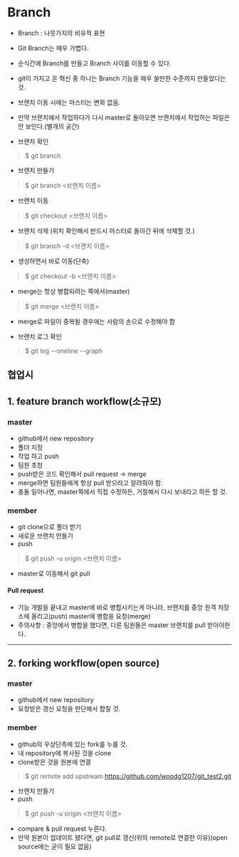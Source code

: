 # Branch

- Branch : 나뭇가지의 비유적 표현
- Git Branch는 매우 가볍다.
- 순식간에 Branch를 만들고 Branch 사이를 이동할 수 있다.
- git이 가지고 온 혁신 중 하나는 Branch 기능을 매우 쓸만한 수준까지 만들었다는 것.
- 브랜치 이동 시에는 마스터는 변화 없음.
- 만약 브랜치에서 작업하다가 다시 master로 돌아오면 브랜치에서 작업하는 파일은 안 보인다.(별개의 공간)



- 브랜치 확인

> $ git branch

- 브랜치 만들기

> $ git branch <브랜치 이름>

- 브랜치 이동

> $ git checkout <브랜치 이름>

- 브랜치 삭제 (위치 확인해서 반드시 마스터로 돌아간 뒤에 삭제할 것.)

> $ git branch -d <브랜치 이름>



- 생성하면서 바로 이동(단축)

> $ git checkout -b <브랜치 이름>

- merge는 항상 병합되려는 쪽에서(master)

> $ git merge <브랜치 이름>



- merge로 파일이 중복될 경우에는 사람의 손으로 수정해야 함



- 브랜치 로그 확인

> $ git log --oneline --graph



## 협업시

## 1. feature branch workflow(소규모)

### master

- github에서 new repository
- 폴더 지정
- 작업 하고 push
- 팀원 초청
- push받은 코드 확인해서 pull request -> merge
- merge하면 팀원들에게 항상 pull 받으라고 알려줘야 함.
- 충돌 일어나면, master쪽에서 직접 수정하든, 거절해서 다시 보내라고 하든 할 것.



### member

- git clone으로 폴더 받기
- 새로운 브랜치 만들기
- push

> $ git push -u origin <브랜치 이름>

- master로 이동해서 git pull



#### Pull request

- 기능 개발을 끝내고 master에 바로 병합시키는게 아니라, 브랜치를 중앙 원격 저장소에 올리고(push) master에 병합을 요청(merge)
- 주의사항 : 중앙에서 병합을 했다면, 다른 팀원들은 master 브랜치를 pull 받아야한다.

----------------------

## 2. forking workflow(open source)

### master

- github에서 new repository
- 요청받은 갱신 요청을 판단해서 합칠 것.



### member

- github의 우상단측에 있는 fork를 누를 것.
- 내 repository에 복사된 것을 clone
- clone받은 것을 원본에 연결

>  $ git remote add upstream https://github.com/woodg1207/git_test2.git

- 브랜치 만들기
- push

> $ git push -u origin <브랜치 이름>

- compare & pull request 누른다.
- 만약 원본이 업데이트 됐다면, git pull로 갱신(위의 remote로 연결한 이유)(open source에는 굳이 필요 없음)